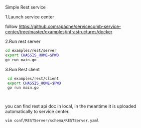 Simple Rest service

1.Launch service center

follow https://github.com/apache/servicecomb-service-center/tree/master/examples/infrastructures/docker

2.Run rest server

```sh 
cd examples/rest/server
export CHASSIS_HOME=$PWD
go run main.go

```

3.Run Rest client
```sh 
 cd examples/rest/client
 export CHASSIS_HOME=$PWD
 go run main.go

 
```

you can find rest api doc in local, in the meantime it is uploaded automatically to service center.
```shell
vim conf/RESTServer/schema/RESTServer.yaml
``` 
